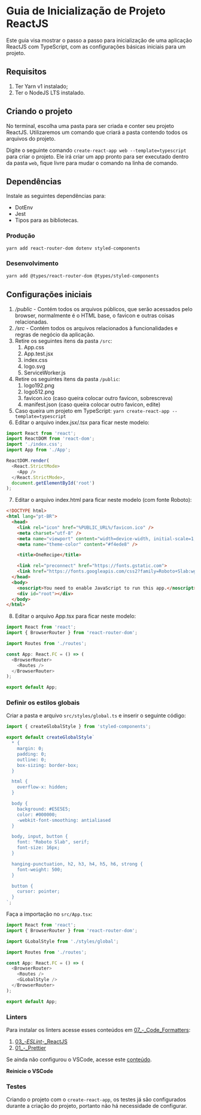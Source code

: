 # Guia de Inicialização de Projeto ReactJS

Este guia visa mostrar o passo a passo para inicialização de uma aplicação ReactJS com TypeScript, com as configurações básicas iniciais para um projeto.

## Requisitos

1. Ter Yarn v1 instalado;
2. Ter o NodeJS LTS instalado.

## Criando o projeto

No terminal, escolha uma pasta para ser criada e conter seu projeto ReactJS. Utilizaremos um comando que criará a pasta contendo todos os arquivos do projeto.

Digite o seguinte comando `create-react-app web --template=typescript` para criar o projeto. Ele irá criar um app pronto para ser executado dentro da pasta `web`, fique livre para mudar o comando na linha de comando.

## Dependências

Instale as seguintes dependências para:

- DotEnv
- Jest
- Tipos para as bibliotecas.

### Produção

```bash
yarn add react-router-dom dotenv styled-components
```

### Desenvolvimento

```bash
yarn add @types/react-router-dom @types/styled-components
```

## Configurações iniciais

1. _/public_ - Contém todos os arquivos públicos, que serão acessados pelo browser, normalmente é o HTML base, o favicon e outras coisas relacionadas.
2. _/src_ - Contém todos os arquivos relacionados à funcionalidades e regras de negócio da aplicação.
3. Retire os seguintes itens da pasta `/src`:
   1. App.css
   2. App.test.jsx
   3. index.css
   4. logo.svg
   5. ServiceWorker.js
4. Retire os seguintes itens da pasta `/public`:
   1. logo192.png
   2. logo512.png
   3. favicon.ico (caso queira colocar outro favicon, sobrescreva)
   4. manifest.json (caso queira colocar outro favicon, edite)
5. Caso queira um projeto em TypeScript: `yarn create-react-app --template=typescript`
6. Editar o arquivo index.jsx/.tsx para ficar neste modelo:

```js
import React from 'react';
import ReactDOM from 'react-dom';
import './index.css';
import App from './App';

ReactDOM.render(
  <React.StrictMode>
    <App />
  </React.StrictMode>,
  document.getElementById('root')
);
```

7. Editar o arquivo index.html para ficar neste modelo (com fonte Roboto):

```html
<!DOCTYPE html>
<html lang="pt-BR">
  <head>
    <link rel="icon" href="%PUBLIC_URL%/favicon.ico" />
    <meta charset="utf-8" />
    <meta name="viewport" content="width=device-width, initial-scale=1, maximum-scale=1, user-scalable=n" />
    <meta name="theme-color" content="#f4ede8" />

    <title>OneRecipe</title>

    <link rel="preconnect" href="https://fonts.gstatic.com">
    <link href="https://fonts.googleapis.com/css2?family=Roboto+Slab:wght@400;500;600&display=swap" rel="stylesheet">
  </head>
  <body>
    <noscript>You need to enable JavaScript to run this app.</noscript>
    <div id="root"></div>
  </body>
</html>
```

8. Editar o arquivo App.tsx para ficar neste modelo:

```js
import React from 'react';
import { BrowserRouter } from 'react-router-dom';

import Routes from './routes';

const App: React.FC = () => (
  <BrowserRouter>
    <Routes />
  </BrowserRouter>
);

export default App;
```

### Definir os estilos globais

Criar a pasta e arquivo `src/styles/global.ts` e inserir o seguinte código:

```js
import { createGlobalStyle } from 'styled-components';

export default createGlobalStyle`
  * {
    margin: 0;
    padding: 0;
    outline: 0;
    box-sizing: border-box;
  }

  html {
    overflow-x: hidden;
  }

  body {
    background: #E5E5E5;
    color: #000000;
    -webkit-font-smoothing: antialiased
  }

  body, input, button {
    font: "Roboto Slab", serif;
    font-size: 16px;
  }

  hanging-punctuation, h2, h3, h4, h5, h6, strong {
    font-weight: 500;
  }

  button {
    cursor: pointer;
  }
`;
```

Faça a importação no `src/App.tsx`:

```js
import React from 'react';
import { BrowserRouter } from 'react-router-dom';

import GLobalStyle from './styles/global';

import Routes from './routes';

const App: React.FC = () => (
  <BrowserRouter>
    <Routes />
    <GLobalStyle />
  </BrowserRouter>
);

export default App;
```

### Linters

Para instalar os linters acesse esses conteúdos em [07_-_Code_Formatters](https://github.com/MGustav0/tutoriando/tree/master/07_-_Code_Formatters):

1. [03_-_ESLint_-_ReactJS](https://github.com/MGustav0/tutoriando/blob/master/07_-_Code_Formatters/03_-_ESLint_-_ReactJS.md)
2. [01_-_Prettier](https://github.com/MGustav0/tutoriando/blob/master/07_-_Code_Formatters/01_-_Prettier.md)

Se ainda não configurou o VSCode, acesse este [conteúdo](https://github.com/MGustav0/tutoriando/blob/master/07_-_Code_Formatters/01_-_VSCode.md).

**Reinicie o VSCode**

### Testes

Criando o projeto com o `create-react-app`, os testes já são configurados durante a criação do projeto, portanto não há necessidade de configurar.
